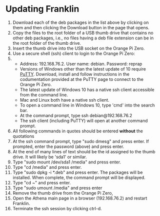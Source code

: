 <h1>Updating Franklin</h1>
<ol>
<li>Download each of the deb packages in the list above by clicking on them and then clicking the Download button in the page that opens.</li>
<li>Copy the files to the root folder of a USB thumb drive that contains no other deb packages, i.e., no files having a deb file extension can be in the root folder of the thumb drive.</li>
<li>Insert the thumb drive into the USB socket on the Orange Pi Zero.</li>
<li>Use a secure shell (ssh) client to login to the Orange Pi Zero:
<li><ul>
<li>Address: 192.168.76.2. User name: debian. Password: reprap</li>
<li>Versions of Windows other than the latest update of 10 require <a href="https://www.chiark.greenend.org.uk/~sgtatham/putty/" target="_blank">PuTTY</a>. Download, install and follow instructions in the codumentation provided at the PuTTY page to connect to the Orange Pi Zero.</li>
<li>The latest update of Windows 10 has a native ssh client accessible from the command line.</li>
<li> Mac and Linux both have a native ssh client.</li>
<li>To open a command line in Windows 10, type 'cmd' into the search bar.</li>
<li>At the command prompt, type ssh debian@192.168.76.2</li>
<li>The ssh client (including PuTTY) will open at another command prompt.</li>
</ul></li>
<li> All following commands in quotes should be entered <strong>without</strong> the quotations</li>
<li>At the ssh command prompt, type "sudo dmesg" and press enter. If prompted, enter the password (above) and press enter.</li>
<li> At the end of many lines of text should be the id assigned to the thumb drive. It will likely be 'sda1' or similar.</li>
<li>Type "sudo mount /dev/sda1 /media" and press enter.</li>
<li>Type "cd /media" and press enter.</li>
<li>Type "sudo dpkg -i *.deb" and press enter. The packages will be installed. When complete, the command prompt will be displayed.</li>
<li>Type "cd ~" and press enter.</li>
<li>Type "sudo umount /media" and press enter</li>
<li>Remove the thumb drive from the Orange Pi Zero,</li>
<li>Open the Athena main page in a browser (192.168.76.2) and restart Franklin.</li>
<li>Terminate the ssh session by clicking ctrl-d.</li> 
</ol>
